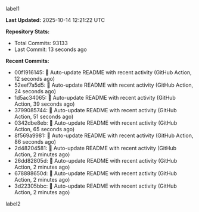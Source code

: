
label1 
<!-- ACTIVITY_START -->
**Last Updated:** 2025-10-14 12:21:22 UTC

**Repository Stats:**
- Total Commits: 93133
- Last Commit: 13 seconds ago

**Recent Commits:**
- 00f1916145: 🤖 Auto-update README with recent activity (GitHub Action, 12 seconds ago)
- 52eef7a5d5: 🤖 Auto-update README with recent activity (GitHub Action, 24 seconds ago)
- 1d5ac34065: 🤖 Auto-update README with recent activity (GitHub Action, 39 seconds ago)
- 3799085744: 🤖 Auto-update README with recent activity (GitHub Action, 51 seconds ago)
- 0342dbe8eb: 🤖 Auto-update README with recent activity (GitHub Action, 65 seconds ago)
- 8f569a9981: 🤖 Auto-update README with recent activity (GitHub Action, 86 seconds ago)
- 2d48204581: 🤖 Auto-update README with recent activity (GitHub Action, 2 minutes ago)
- 26dd82805d: 🤖 Auto-update README with recent activity (GitHub Action, 2 minutes ago)
- 678888650d: 🤖 Auto-update README with recent activity (GitHub Action, 2 minutes ago)
- 3d22305bbc: 🤖 Auto-update README with recent activity (GitHub Action, 2 minutes ago)
<!-- ACTIVITY_END -->

label2
